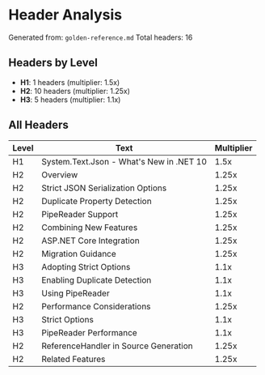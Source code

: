 # Header Analysis

Generated from: `golden-reference.md`
Total headers: 16

## Headers by Level

- **H1**: 1 headers (multiplier: 1.5x)
- **H2**: 10 headers (multiplier: 1.25x)
- **H3**: 5 headers (multiplier: 1.1x)

## All Headers

| Level | Text | Multiplier |
|-------|------|------------|
| H1 | System.Text.Json - What's New in .NET 10 | 1.5x |
| H2 | Overview | 1.25x |
| H2 | Strict JSON Serialization Options | 1.25x |
| H2 | Duplicate Property Detection | 1.25x |
| H2 | PipeReader Support | 1.25x |
| H2 | Combining New Features | 1.25x |
| H2 | ASP.NET Core Integration | 1.25x |
| H2 | Migration Guidance | 1.25x |
| H3 | Adopting Strict Options | 1.1x |
| H3 | Enabling Duplicate Detection | 1.1x |
| H3 | Using PipeReader | 1.1x |
| H2 | Performance Considerations | 1.25x |
| H3 | Strict Options | 1.1x |
| H3 | PipeReader Performance | 1.1x |
| H2 | ReferenceHandler in Source Generation | 1.25x |
| H2 | Related Features | 1.25x |
